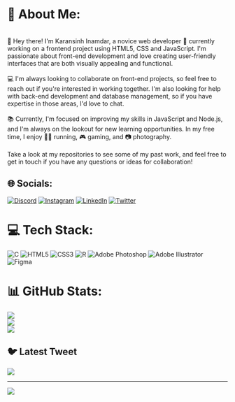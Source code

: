 # 💫 About Me:
<br>👋 Hey there! I'm Karansinh Inamdar, a novice web developer 🌱 currently working on a frontend project using HTML5, CSS and JavaScript. I'm passionate about front-end development and love creating user-friendly interfaces that are both visually appealing and functional.<br><br>💻 I'm always looking to collaborate on front-end projects, so feel free to reach out if you're interested in working together. I'm also looking for help with back-end development and database management, so if you have expertise in those areas, I'd love to chat.<br><br>📚 Currently, I'm focused on improving my skills in JavaScript and Node.js, and I'm always on the lookout for new learning opportunities. In my free time, I enjoy 🏃‍♂️ running, 🎮 gaming, and 📷 photography.<br><br>Take a look at my repositories to see some of my past work, and feel free to get in touch if you have any questions or ideas for collaboration!


## 🌐 Socials:
[![Discord](https://img.shields.io/badge/Discord-%237289DA.svg?logo=discord&logoColor=white)](https://discord.gg/@KaranInamdar#0135) [![Instagram](https://img.shields.io/badge/Instagram-%23E4405F.svg?logo=Instagram&logoColor=white)](https://instagram.com/Karansinh.inamdar) [![LinkedIn](https://img.shields.io/badge/LinkedIn-%230077B5.svg?logo=linkedin&logoColor=white)](https://linkedin.com/in/karansinhInamdar) [![Twitter](https://img.shields.io/badge/Twitter-%231DA1F2.svg?logo=Twitter&logoColor=white)](https://twitter.com/iKaran009) 

# 💻 Tech Stack:
![C](https://img.shields.io/badge/c-%2300599C.svg?style=for-the-badge&logo=c&logoColor=white) ![HTML5](https://img.shields.io/badge/html5-%23E34F26.svg?style=for-the-badge&logo=html5&logoColor=white) ![CSS3](https://img.shields.io/badge/css3-%231572B6.svg?style=for-the-badge&logo=css3&logoColor=white) ![R](https://img.shields.io/badge/r-%23276DC3.svg?style=for-the-badge&logo=r&logoColor=white) ![Adobe Photoshop](https://img.shields.io/badge/adobephotoshop-%2331A8FF.svg?style=for-the-badge&logo=adobephotoshop&logoColor=white) ![Adobe Illustrator](https://img.shields.io/badge/adobeillustrator-%23FF9A00.svg?style=for-the-badge&logo=adobeillustrator&logoColor=white) 	![Figma](https://img.shields.io/badge/figma-%23F24E1E.svg?style=for-the-badge&logo=figma&logoColor=white)
# 📊 GitHub Stats:
![](https://github-readme-stats.vercel.app/api?username=ikaran09&theme=dark&hide_border=false&include_all_commits=false&count_private=false)<br/>
![](https://github-readme-streak-stats.herokuapp.com/?user=ikaran09&theme=dark&hide_border=false)<br/>
![](https://github-readme-stats.vercel.app/api/top-langs/?username=ikaran09&theme=dark&hide_border=false&include_all_commits=false&count_private=false&layout=compact)

## 🐦 Latest Tweet
[![](https://gtce.itsvg.in/api?username=iKaran009)](https://github.com/VishwaGauravIn/github-twitter-card-embed)

---
[![](https://visitcount.itsvg.in/api?id=ikaran09&icon=0&color=1)](https://visitcount.itsvg.in)

<!-- Proudly created with GPRM ( https://gprm.itsvg.in ) -->
